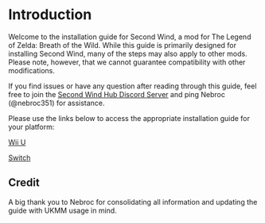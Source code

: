 # Introduction

Welcome to the installation guide for Second Wind, a mod for The Legend of Zelda: Breath of the Wild. While this guide is primarily designed for installing Second Wind, many of the steps may also apply to other mods. Please note, however, that we cannot guarantee compatibility with other modifications.

If you find issues or have any question after reading through this guide, feel free to join the [Second Wind Hub Discord Server](https://discord.gg/VU4z9AF) and ping Nebroc (@nebroc351) for assistance.

Please use the links below to access the appropriate installation guide for your platform:

  [Wii U](WiiU.md)

  [Switch](Switch.md)


## Credit

A big thank you to Nebroc for consolidating all information and updating the guide with UKMM usage in mind.
